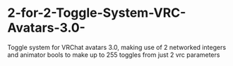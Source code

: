 # 2-for-2-Toggle-System-VRC-Avatars-3.0-
Toggle system for VRChat avatars 3.0, making use of 2 networked integers and animator bools to make up to 255 toggles from just 2 vrc parameters
